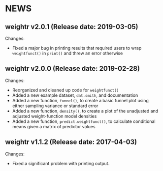 NEWS
================

weightr v2.0.1 (Release date: 2019-03-05)
-----------------------------------------

Changes:

-   Fixed a major bug in printing results that required users to wrap `weightfunct()` in `print()` and threw an error otherwise

weightr v2.0.0 (Release date: 2019-02-28)
-----------------------------------------

Changes:

-   Reorganized and cleaned up code for `weightfunct()`
-   Added a new example dataset, `dat.smith`, and documentation
-   Added a new function, `funnel()`, to create a basic funnel plot using either sampling variance or standard error
-   Added a new function, `density()`, to create a plot of the unadjusted and adjusted weight-function model densities
-   Added a new function, `predict.weightfunct()`, to calculate conditional means given a matrix of predictor values

weightr v1.1.2 (Release date: 2017-04-03)
-----------------------------------------

Changes:

-   Fixed a significant problem with printing output.
